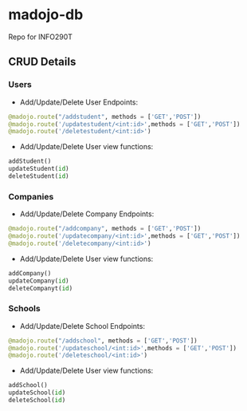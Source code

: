 # madojo-db
Repo for INFO290T 


## CRUD Details

### Users
* Add/Update/Delete User Endpoints:  
``` python 
@madojo.route("/addstudent", methods = ['GET','POST']) 
@madojo.route('/updatestudent/<int:id>',methods = ['GET','POST'])
@madojo.route('/deletestudent/<int:id>')
```
* Add/Update/Delete User view functions: 
``` python 
addStudent()
updateStudent(id)
deleteStudent(id)
```


### Companies
* Add/Update/Delete Company Endpoints:  
``` python 
@madojo.route("/addcompany", methods = ['GET','POST']) 
@madojo.route('/updatecompany/<int:id>',methods = ['GET','POST'])
@madojo.route('/deletecompany/<int:id>')
```
* Add/Update/Delete User view functions: 
``` python 
addCompany()
updateCompany(id)
deleteCompanyt(id)
```


### Schools
* Add/Update/Delete School Endpoints:  
``` python 
@madojo.route("/addschool", methods = ['GET','POST']) 
@madojo.route('/updateschool/<int:id>',methods = ['GET','POST'])
@madojo.route('/deleteschool/<int:id>')
```
* Add/Update/Delete User view functions: 
``` python 
addSchool()
updateSchool(id)
deleteSchool(id)
```
